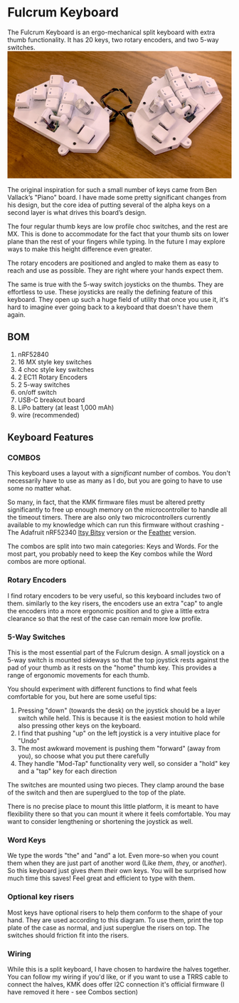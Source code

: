 # Fulcrum Keyboard
The Fulcrum Keyboard is an ergo-mechanical split keyboard with extra thumb functionality. It has 20 keys, two rotary encoders, and two 5-way switches.
![Photo of the Fulcrum Keyboard](Fulcrum_Keyboard.jpg "")

The original inspiration for such a small number of keys came from Ben Vallack’s "Piano" board. I have made some pretty significant changes from his design, but the core idea of putting several of the alpha keys on a second layer is what drives this board’s design.

The four regular thumb keys are low profile choc switches, and the rest are MX. This is done to accommodate for the fact that your thumb sits on lower plane than the rest of your fingers while typing. In the future I may explore ways to make this height difference even greater.

The rotary encoders are positioned and angled to make them as easy to reach and use as possible. They are right where your hands expect them.

The same is true with the 5-way switch joysticks on the thumbs. They are effortless to use. These joysticks are really the defining feature of this keyboard. They open up such a huge field of utility that once you use it, it's hard to imagine ever going back to a keyboard that doesn't have them again.

## BOM
1. nRF52840
2. 16 MX style key switches
3. 4 choc style key switches
4. 2 EC11 Rotary Encoders
5. 2 5-way switches
6. on/off switch
7. USB-C breakout board
8. LiPo battery (at least 1,000 mAh)
9. wire (recommended)


## Keyboard Features
### COMBOS

This keyboard uses a layout with a *significant* number of combos. You don't necessarily have to use as many as I do, but you are going to have to use some no matter what.

So many, in fact, that the KMK firmware files must be altered pretty significantly to free up enough memory on the microcontroller to handle all the timeout timers. There are also only two microcontrollers currently available to my knowledge which can run this firmware without crashing - The Adafruit nRF52340 [Itsy Bitsy](https://www.adafruit.com/product/4481) version or the [Feather](https://www.adafruit.com/product/4062) version.

The combos are split into two main categories: Keys and Words. For the most part, you probably need to keep the Key combos while the Word combos are more optional.

### Rotary Encoders
I find rotary encoders to be very useful, so this keyboard includes two of them. similarly to the key risers, the encoders use an extra "cap" to angle the encoders into a more ergonomic position and to give a little extra clearance so that the rest of the case can remain more low profile.

### 5-Way Switches
This is the most essential part of the Fulcrum design. A small joystick on a 5-way switch is mounted sideways so that the top joystick rests against the pad of your thumb as it rests on the "home" thumb key. This provides a range of ergonomic movements for each thumb. 

You should experiment with different functions to find what feels comfortable for you, but here are some useful tips:
1. Pressing "down" (towards the desk) on the joystick should be a layer switch while held. This is because it is the easiest motion to hold while also pressing other keys on the keyboard.
2. I find that pushing "up" on the left joystick is a very intuitive place for "Undo"
3. The most awkward movement is pushing them "forward" (away from you), so choose what you put there carefully
4. They handle "Mod-Tap" functionality very well, so consider a "hold" key and a "tap" key for each direction

The switches are mounted using two pieces. They clamp around the base of the switch and then are superglued to the top of the plate.

There is no precise place to mount this little platform, it is meant to have flexibility there so that you can mount it where it feels comfortable. You may want to consider lengthening or shortening the joystick as well.

### Word Keys
We type the words "the" and "and" a lot. Even more-so when you count them when they are just part of another word (Like *the*m, *the*y, or ano*the*r). So this keyboard just gives *the*m *the*ir own keys. You will be surprised how much time this saves! Feel great and efficient to type with them. 

### Optional key risers
Most keys have optional risers to help them conform to the shape of your hand. They are used according to this diagram. To use them, print the top plate of the case as normal, and just superglue the risers on top. The switches should friction fit into the risers.

### Wiring
While this is a split keyboard, I have chosen to hardwire the halves together. You can follow my wiring if you'd like, or if you want to use a TRRS cable to connect the halves, KMK does offer I2C connection it's official firmware (I have removed it here - see Combos section)

